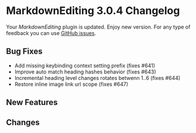 # MarkdownEditing 3.0.4 Changelog

Your _MarkdownEditing_ plugin is updated. Enjoy new version. For any type of
feedback you can use [GitHub issues][issues].

## Bug Fixes

* Add missing keybinding context setting prefix (fixes #641)
* Improve auto match heading hashes behavior (fixes #643)
* Incremental heading level changes rotates betwenn 1..6 (fixes #644)
* Restore inline image link url scope (fixes #647)

## New Features

## Changes

[issues]: https://github.com/SublimeText-Markdown/MarkdownEditing/issues
